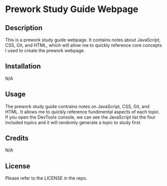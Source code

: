 # Prework Study Guide Webpage

## Description

This is a prework study guide webpage. It contains notes about JavaScript, CSS, Git, and HTML, which will allow me to quickly reference core concepts I used to create the prework webpage.

## Installation

N/A

## Usage

The prework study guide contrains notes on JavaScript, CSS, Git, and HTML. It allows me to quickly reference fundimental aspects of each topic. If you open the DevTools console, we can see the JavaScript list the four included topics and it will randomly generate a topic to study first.

## Credits

N/A

## License

Please refer to the LICENSE in the repo.